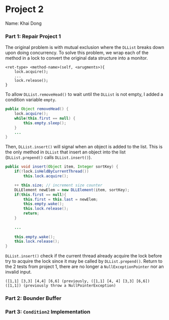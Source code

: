 # Project 2

Name: Khai Dong

### Part 1: Repair Project 1

The original problem is with mutual exclusion where the `DLList` breaks down upon doing concurrency.
To solve this problem, we wrap each of the method in a lock to convert the original data structure into a monitor.
```
<ret-type> <method-name>(self, <arugments>){
    lock.acquire();
    ...
    lock.release();
}
```

To allow `DLList.removeHead()` to wait until the `DLList` is not empty, I added a condition variable `empty`.

```java
public Object removeHead() {
    lock.acquire();
    while(this.first == null) {
        this.empty.sleep();
    }
    ...
}
```

Then, `DLList.insert()` will signal when an object is added to the list. This is the only method in `DLList` that insert an object
into the list (`DLList.prepend()` calls `DLList.insert()`).

```java
public void insert(Object item, Integer sortKey) {
    if(!lock.isHeldByCurrentThread())
        this.lock.acquire();

    ++ this.size; // increment size counter
    DLLElement newElem = new DLLElement(item, sortKey);
    if(this.first == null){
        this.first = this.last = newElem;
        this.empty.wake();
        this.lock.release();
        return;
    }
    
    ...
    
    this.empty.wake();
    this.lock.release();
}
```

`DLList.insert()` check if the current thread already acquire the lock before try to acquire the lock since it may be called by `DLList.prepend()`. Return to
the 2 tests from project 1, there are no longer a `NullExceptionPointer` nor an invalid input.
```agsl
([1,1] [3,3] [4,4] [6,6] (previously, ([1,1] [4, 4] [3,3] [6,6])
([1,1]) (previously throw a NullPointerException)
```

### Part 2: Bounder Buffer

### Part 3: `Condition2` Implementation

